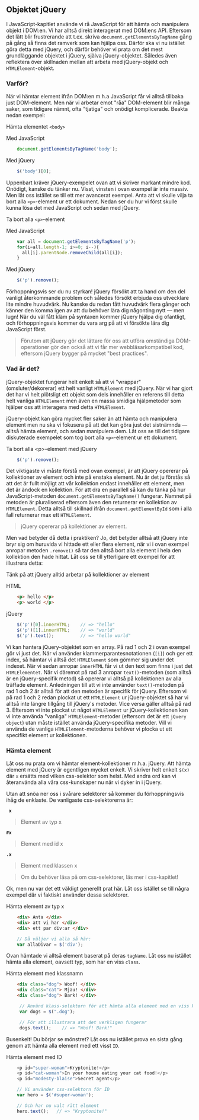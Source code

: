 ## Objektet jQuery

I JavaScript-kapitlet använde vi rå JavaScript för att hämta och manipulera objekt i DOM:en. Vi har alltså direkt interagerat med DOM:ens API. Eftersom det lätt blir frustrerande att t.ex. skriva `document.getElementsByTagName` gång på gång så finns det ramverk som kan hjälpa oss. Därför ska vi nu istället göra detta med jQuery, och därför behöver vi prata om det mest grundläggande objektet i jQuery, själva jQuery-objektet. Således även reflektera över skillnaden mellan att arbeta med jQuery-objekt och `HTMLElement`-objekt.

### Varför?

När vi hämtar element ifrån DOM:en m.h.a JavaScript får vi alltså tillbaka just DOM-element. Men när vi arbetar emot "råa" DOM-element blir många saker, som tidigare nämnt, ofta "tjatiga" och onödigt komplicerade. Beakta nedan exempel:

Hämta elementet `<body>`

Med JavaScript

```javascript
    document.getElementsByTagName('body');
```

Med jQuery

```javascript
    $('body')[0];
```

Uppenbart kräver jQuery-exempelet ovan att vi skriver markant mindre kod. Onödigt, kanske du tänker nu. Visst, vinsten i ovan exempel är inte massiv. Men låt oss istället se till ett mer avancerat exempel. Anta att vi skulle vilja ta bort alla `<p>`-element ur ett dokument. Nedan ser du hur vi först skulle kunna lösa det med JavaScript och sedan med jQuery.

Ta bort alla `<p>`-element

Med JavaScript

```javascript
    var all = document.getElementsByTagName('p');
    for(i=all.length-1; i>=0; i--){
      all[i].parentNode.removeChild(all[i]);
    }
```

Med jQuery

```javascript
    $('p').remove();
```

Förhoppningsvis ser du nu styrkan! jQuery försökt att ta hand om den del vanligt återkommande problem och således försökt erbjuda oss utvecklare lite mindre huvudvärk. Nu kanske du redan fått huvudvärk flera gånger och känner den komma igen av att du behöver lära dig någonting nytt &mdash; men lugn! När du väl fått kläm på syntaxen kommer jQuery hjälpa dig ofantligt, och förhoppningsvis kommer du vara arg på att vi försökte lära dig JavaScript först.

> Förutom att jQuery gör det lättare för oss att utföra omständiga DOM-operationer gör den också att vi får mer webbläsarkompatibel kod, eftersom jQuery bygger på mycket "best practices".

### Vad är det?

jQuery-objektet fungerar helt enkelt så att vi "wrappar" (omsluter/dekorerar) ett helt vanligt `HTMLElement` med jQuery. När vi har gjort det har vi helt plötsligt ett objekt som dels innehåller en referens till detta helt vanliga `HTMLElement` men även en massa smidiga hjälpmetoder som hjälper oss att interagera med detta `HTMLElement`.

jQuery-objekt kan göra mycket fler saker än att hämta och manipulera element men nu ska vi fokusera på att det kan göra just det sistnämnda &mdash; alltså hämta element, och sedan manipulera dem. Låt oss se till det tidigare diskuterade exempelet som tog bort alla `<p>`-element ur ett dokument.

Ta bort alla <p\>-element med jQuery

```javascript
    $('p').remove();
```

Det viktigaste vi måste förstå med ovan exempel, är att jQuery opererar på kollektioner av element och inte på enstaka element. Nu är det ju förstås så att det är fullt möjligt att vår kollektion endast innehåller ett element, men det är ändock en kollektion. För att dra en parallell så kan du tänka på hur JavaScript-metoden `document.getElementsByTagName()` fungerar. Namnet på metoden är pluraliserad eftersom även den returnerar en kollektion av `HTMLElement`. Detta alltså till skillnad ifrån `document.getElementById` som i alla fall returnerar max ett `HTMLElement`.

> jQuery opererar på kollektioner av element.

Men vad betyder då detta i praktiken? Jo, det betyder alltså att jQuery inte bryr sig om huruvida vi hittade ett eller flera element, när vi i ovan exempel anropar metoden `.remove()` så tar den alltså bort alla element i hela den kollektion den hade hittat. Låt oss se till ytterligare ett exempel för att illustrera detta:

Tänk på att jQuery alltid arbetar på kollektioner av element

HTML

```html
    <p> hello </p>
    <p> world </p>
```

jQuery

```javascript
    $('p')[0].innerHTML;    // => "hello"
    $('p')[1].innerHTML;    // => "world"
    $('p').text();          // => "hello world"
```

Vi kan hantera jQuery-objektet som en array. På rad 1 och 2 i ovan exempel gör vi just det. När vi använder klammerparantesnotationen (`[i]`) och ger ett index, så hämtar vi alltså det `HTMLElement` som gömmer sig under det indexet. När vi sedan anropar `innerHTML` får vi ut den text som finns i just det `HTMLElementet`. När vi däremot på rad 3 anropar `text()`-metoden (som alltså är en jQuery-specifik metod) så opererar vi alltså på kollektionen av alla träffade element. Anledningen till att vi inte använder `text()`-metoden på rad 1 och 2 är alltså för att den metoden är specifik för jQuery. Eftersom vi på rad 1 och 2 redan plockat ut ett `HTMLElement` ur jQuery-objektet så har vi alltså inte längre tillgång till jQuery's metoder. Vice versa gäller alltså på rad 3\. Eftersom vi inte plockat ut något `HTMLElement` ur jQuery-kollektionen kan vi inte använda "vanliga" `HTMLElement`-metoder (eftersom det är ett `jQuery object`) utan måste istället använda jQuery-specifika metoder. Vill vi använda de vanliga `HTMLElement`-metoderna behöver vi plocka ut ett specifikt element ur kollektionen.

### Hämta element

Låt oss nu prata om vi hämtar element-kollektioner m.h.a. jQuery. Att hämta element med jQuery är egentligen mycket enkelt. Vi skriver helt enkelt `$(x)` där `x` ersätts med vilken css-selektor som helst. Med andra ord kan vi återanvända alla våra css-kunskaper nu när vi dyker in i jQuery.

Utan att snöa ner oss i svårare selektorer så kommer du förhoppningsvis ihåg de enklaste. De vanligaste css-selektorerna är:

**` x`**

> Element av typ x

**`#x`**

> Element med id x

**`.x`**

> Element med klassen x

> Om du behöver läsa på om css-selektorer, läs mer i css-kapitlet!

Ok, men nu var det ett väldigt generellt prat här. Låt oss istället se till några exempel där vi faktiskt använder dessa selektorer.

Hämta element av typ x

```html
    <div> Anta </div>
    <div> att vi har </div>
    <div> ett par div:ar </div>
```
```javascript
    // Då väljer vi alla så här:
    var allaDivar = $('div');
```

Ovan hämtade vi alltså element baserat på deras `tagName`. Låt oss nu istället hämta alla element, oavsett typ, som har en viss `class`.

Hämta element med klassnamn

```html
    <div class="dog"> Woof! </div>
    <div class="cat"> Mjau! </div>
    <div class="dog"> Bark! </div>
```
```javascript
     // Använd klass-selektorn för att hämta alla element med en viss klass
     var dogs = $(".dog");

     // För att illustrara att det verkligen fungerar
     dogs.text();    // => "Woof! Bark!"
```

Busenkelt! Du börjar se mönstret? Låt oss nu istället prova en sista gång genom att hämta alla element med ett visst `ID`.

Hämta element med ID

```javascript
    <p id="super-woman">Kryptonite!</p>
    <p id="cat-woman">In your house eating your cat food!</p>
    <p id="modesty-blaise">Secret agent</p>

    // Vi använder css-selektorn för ID
    var hero = $('#super-woman');

    // Och har nu valt rätt element
    hero.text();   // => "Kryptonite!"
```
